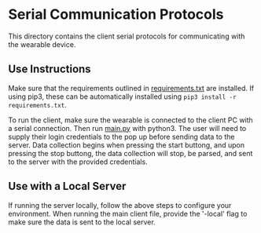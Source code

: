 # Serial Communication Protocols

This directory contains the client serial protocols for communicating with the
wearable device.

## Use Instructions

Make sure that the requirements outlined in [requirements.txt][requirements]
are installed. If using pip3, these can be automatically installed using
`pip3 install -r requirements.txt`.

To run the client, make sure the wearable is connected to the client PC with a
serial connection. Then run [main.py][main.py] with python3. The user will need
to supply their login credentials to the pop up before sending data to the
server. Data collection begins when pressing the start buttong, and upon
pressing the stop buttong, the data collection will stop, be parsed, and sent
to the server with the provided credentials.

## Use with a Local Server

If running the server locally, follow the above steps to configure your
environment. When running the main client file, provide the '-local' flag to
make sure the data is sent to the local server.

[requirements]: /serial/requirements.txt
[main.py]: /serial/main.py
